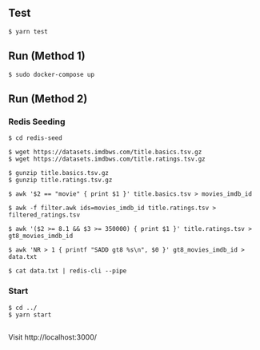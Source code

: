 ## Test
```
$ yarn test
```

## Run (Method 1)
```
$ sudo docker-compose up
```

## Run (Method 2)
### Redis Seeding
```
$ cd redis-seed
```

```
$ wget https://datasets.imdbws.com/title.basics.tsv.gz
$ wget https://datasets.imdbws.com/title.ratings.tsv.gz
```

```
$ gunzip title.basics.tsv.gz
$ gunzip title.ratings.tsv.gz
```

```
$ awk '$2 == "movie" { print $1 }' title.basics.tsv > movies_imdb_id
```

```
$ awk -f filter.awk ids=movies_imdb_id title.ratings.tsv > filtered_ratings.tsv
```

```
$ awk '($2 >= 8.1 && $3 >= 350000) { print $1 }' title.ratings.tsv > gt8_movies_imdb_id
```

```
$ awk 'NR > 1 { printf "SADD gt8 %s\n", $0 }' gt8_movies_imdb_id > data.txt
```

```
$ cat data.txt | redis-cli --pipe
```

### Start
```
$ cd ../
$ yarn start
```

##
Visit http://localhost:3000/
